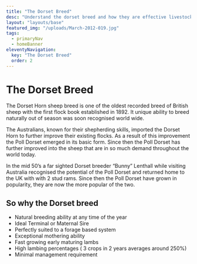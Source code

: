 ```yaml
---
title: "The Dorset Breed"
desc: "Understand the dorset breed and how they are effective livestock"
layout: "layouts/base"
featured_img: "/uploads/March-2012-019.jpg"
tags:
  - primaryNav
  - homeBanner
eleventyNavigation:
  key: "The Dorset Breed"
  order: 2
---
```


# The Dorset Breed

The Dorset Horn sheep breed is one of the oldest recorded breed of British sheep with the first flock book established in 1892. It unique ability to breed naturally out of season was soon recognised world wide.

The Australians, known for their shepherding skills, imported the Dorset Horn to further improve their existing flocks. As a result of this improvement the Poll Dorset emerged in its basic form. Since then the Poll Dorset has further improved into the sheep that are in so much demand throughout the world today.

In the mid 50’s a far sighted Dorset breeder “Bunny” Lenthall while visiting Australia  recognised the potential of the Poll Dorset and returned home to the UK with with 2 stud rams. Since then the Poll Dorset have grown in popularity, they are now the more popular of the two.

## So why the Dorset breed

* Natural breeding ability at any time of the year
* Ideal Terminal or Maternal Sire
* Perfectly suited to a forage based system
* Exceptional mothering ability
* Fast growing early maturing lambs
* High lambing percentages ( 3 crops in 2 years averages around 250%)
* Minimal management requirement
